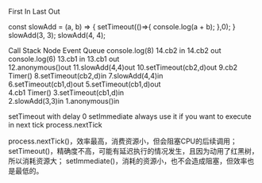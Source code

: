 First In Last Out

const slowAdd = (a, b) => {
    setTimeout(()=>{
        console.log(a + b);
    },0);
}
slowAdd(3, 3);
slowAdd(4, 4);

Call Stack                  Node           Event  Queue
console.log(8)
14.cb2   in                                14.cb2 out
console.log(6)
13.cb1   in                                13.cb1 out       
12.anonymous()out
11.slowAdd(4,4)out
10.setTimeout(cb2,d)out
                                            9.cb2
                            Timer()
8.setTimeout(cb2,d)in
7.slowAdd(4,4)in        
6.setTimeout(cb1,d)out
5.setTimeout(cb1,d)out                       
                                            4.cb1
                            Timer()
3.setTimeout(cb1,d)in     
2.slowAdd(3,3)in
1.anonymous()in                                 

setTimeout with delay 0 
setImmediate    always use it if you want to execute in next tick
process.nextTick    

process.nextTick()，效率最高，消费资源小，但会阻塞CPU的后续调用； 
setTimeout()，精确度不高，可能有延迟执行的情况发生，且因为动用了红黑树，所以消耗资源大； 
setImmediate()，消耗的资源小，也不会造成阻塞，但效率也是最低的。

